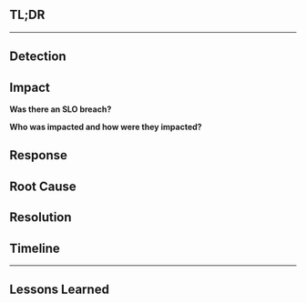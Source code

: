 <!-- Subject Template: Incident YYMMDD - [name of incident] -->

## TL;DR

<!-- summarize incident in fewer than 100 words. Please include any known cause, involved parties, issue links, and resolution -->
<!-- It might be easiest to write this summary last -->

--- 

##  Detection

<!-- How did we learn of the problem? Prometheus? System Error? User? -->

## Impact

**Was there an SLO breach?**
<!-- Yes / No  | If Yes, please include the time margin we missed the SLO by in HH:SS-->

**Who was impacted and how were they impacted?**
<!-- Please include Teams, Users, Automations, Processes -->

## Response

<!-- who from the data team responded to the incident and how did they respond? -->

## Root Cause

<!-- What caused this incident? Please include any relevant issue links or thanos charts -->

## Resolution

<!-- Has the issue been resolved? How? Please include any relevant issue and/or MR links in the description -->

## Timeline

<!-- Please list incident activities and actions in the following format | XX:XX UTC - INCIDENT ACTIVITY; ACTION TAKEN -->

---

## Lessons Learned
